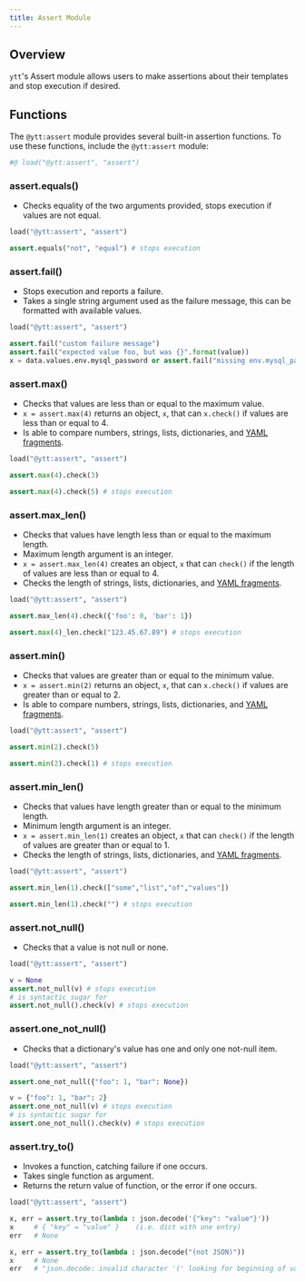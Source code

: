 ```yaml
---
title: Assert Module
---
```


## Overview

`ytt`'s Assert module allows users to make assertions about their templates and stop execution if desired. 

## Functions

The `@ytt:assert` module provides several built-in assertion functions.
To use these functions, include the `@ytt:assert` module:

```python
#@ load("@ytt:assert", "assert")
```

### assert.equals()
 - Checks equality of the two arguments provided, stops execution if values are not equal.
```python
load("@ytt:assert", "assert")

assert.equals("not", "equal") # stops execution
```

### assert.fail()
- Stops execution and reports a failure.
- Takes a single string argument used as the failure message, this can be formatted with available values.
```python
load("@ytt:assert", "assert")

assert.fail("custom failure message")
assert.fail("expected value foo, but was {}".format(value))
x = data.values.env.mysql_password or assert.fail("missing env.mysql_password")
```

### assert.max()
- Checks that values are less than or equal to the maximum value.
- `x = assert.max(4)` returns an object, `x`, that can `x.check()` if values are less than or equal to 4.
- Is able to compare numbers, strings, lists, dictionaries, and [YAML fragments](lang-ref-yaml-fragment).
```python
load("@ytt:assert", "assert")

assert.max(4).check(3)

assert.max(4).check(5) # stops execution
```

### assert.max_len()
- Checks that values have length less than or equal to the maximum length.
- Maximum length argument is an integer.
- `x = assert.max_len(4)` creates an object, `x` that can `check()` if the length of values are less than or equal to 4.
- Checks the length of strings, lists, dictionaries, and [YAML fragments](lang-ref-yaml-fragment).
```python
load("@ytt:assert", "assert")

assert.max_len(4).check({'foo': 0, 'bar': 1})

assert.max(4)_len.check("123.45.67.89") # stops execution
```

### assert.min()
- Checks that values are greater than or equal to the minimum value.
- `x = assert.min(2)` returns an object, `x`, that can `x.check()` if values are greater than or equal to 2.
- Is able to compare numbers, strings, lists, dictionaries, and [YAML fragments](lang-ref-yaml-fragment).
```python
load("@ytt:assert", "assert")

assert.min(2).check(5)

assert.min(2).check(1) # stops execution
```

### assert.min_len()
 - Checks that values have length greater than or equal to the minimum length.
 - Minimum length argument is an integer. 
 - `x = assert.min_len(1)` creates an object, `x` that can `check()` if the length of values are greater than or equal to 1.
 - Checks the length of strings, lists, dictionaries, and [YAML fragments](lang-ref-yaml-fragment).
```python
load("@ytt:assert", "assert")

assert.min_len(1).check(["some","list","of","values"])

assert.min_len(1).check("") # stops execution
```

### assert.not_null()
 - Checks that a value is not null or none.
```python
load("@ytt:assert", "assert")

v = None
assert.not_null(v) # stops execution
# is syntactic sugar for
assert.not_null().check(v) # stops execution
```

### assert.one_not_null()
- Checks that a dictionary's value has one and only one not-null item.
```python
load("@ytt:assert", "assert")

assert.one_not_null({"foo": 1, "bar": None})

v = {"foo": 1, "bar": 2}
assert.one_not_null(v) # stops execution
# is syntactic sugar for
assert.one_not_null().check(v) # stops execution
```

### assert.try_to()
- Invokes a function, catching failure if one occurs.
- Takes single function as argument.
- Returns the return value of function, or the error if one occurs.
```python
load("@ytt:assert", "assert")

x, err = assert.try_to(lambda : json.decode('{"key": "value"}'))
x     # { "key" = "value" }    (i.e. dict with one entry)
err   # None

x, err = assert.try_to(lambda : json.decode("(not JSON)"))
x     # None
err   # "json.decode: invalid character '(' looking for beginning of value"
```